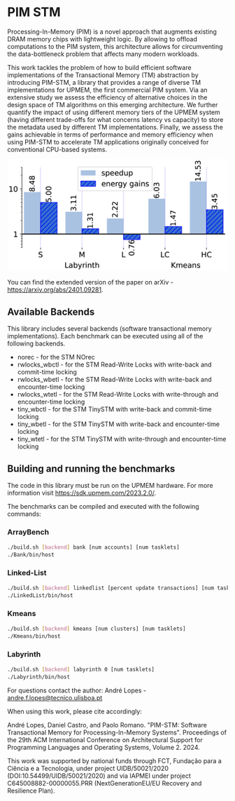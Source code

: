 # PIM STM

Processing-In-Memory (PIM) is a novel approach that augments existing DRAM memory chips with lightweight logic. By allowing to offload computations to the PIM system, this architecture allows for circumventing the data-bottleneck problem that affects many modern workloads.

This work tackles the problem of how to build efficient software implementations of the Transactional Memory  (TM) abstraction by introducing PIM-STM, a library that provides a range of diverse TM implementations  for  UPMEM, the first commercial PIM system. Via an extensive study we  assess the efficiency of alternative choices in the design space of TM algorithms on this emerging  architecture. We further quantify the impact of using different memory tiers of the UPMEM system (having different trade-offs for what concerns latency vs capacity) to store the  metadata used by  different TM implementations. Finally, we assess the gains achievable in terms of performance and memory efficiency when using PIM-STM to accelerate TM applications originally conceived for conventional CPU-based systems.

<p align="center">
<img src="Results/Distribured_kmeans/plot_energy.png" alt="image" width="600"/>
</p>

You can find the extended version of the paper on arXiv - https://arxiv.org/abs/2401.09281.

## Available Backends

This library includes several backends (software transactional memory implementations). Each benchmark can be executed using all of the following backends.

* norec - for the STM NOrec
* rwlocks_wbctl - for the STM Read-Write Locks with write-back and commit-time locking
* rwlocks_wbetl - for the STM Read-Write Locks with write-back and encounter-time locking
* rwlocks_wtetl - for the STM Read-Write Locks with write-through and encounter-time locking
* tiny_wbctl - for the STM TinySTM with write-back and commit-time locking
* tiny_wbetl - for the STM TinySTM with write-back and encounter-time locking
* tiny_wtetl - for the STM TinySTM with write-through and encounter-time locking

## Building and running the benchmarks

The code in this library must be run on the UPMEM hardware. For more information visit https://sdk.upmem.com/2023.2.0/.

The benchmarks can be compiled and executed with the following commands:

### ArrayBench
``` bash
./build.sh [backend] bank [num accounts] [num tasklets]
./Bank/bin/host
```

### Linked-List
``` bash
./build.sh [backend] linkedlist [percent update transactions] [num tasklets]
./LinkedList/bin/host
```

### Kmeans
``` bash
./build.sh [backend] kmeans [num clusters] [num tasklets]
./Kmeans/bin/host
```

### Labyrinth
``` bash
./build.sh [backend] labyrinth 0 [num tasklets]
./Labyrinth/bin/host 
```

For questions contact the author: André Lopes - andre.f.lopes@tecnico.ulisboa.pt

When using this work, please cite accordingly:

André Lopes, Daniel Castro, and Paolo Romano. "PIM-STM: Software Transactional Memory for Processing-In-Memory Systems". Proceedings of the 29th ACM International Conference on Architectural Support for Programming Languages and Operating Systems, Volume 2. 2024.

This work was supported by national funds through FCT, Fundação para a Ciência e a Tecnologia, under project UIDB/50021/2020 (DOI:10.54499/UIDB/50021/2020) and via IAPMEI under project C645008882-00000055.PRR (NextGenerationEU/EU Recovery and Resilience Plan).